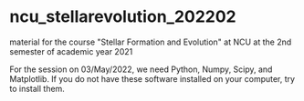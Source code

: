 # ncu_stellarevolution_202202
material for the course "Stellar Formation and Evolution" at NCU at the 2nd semester of academic year 2021

For the session on 03/May/2022, we need Python, Numpy, Scipy, and Matplotlib.
If you do not have these software installed on your computer, try to install them.
